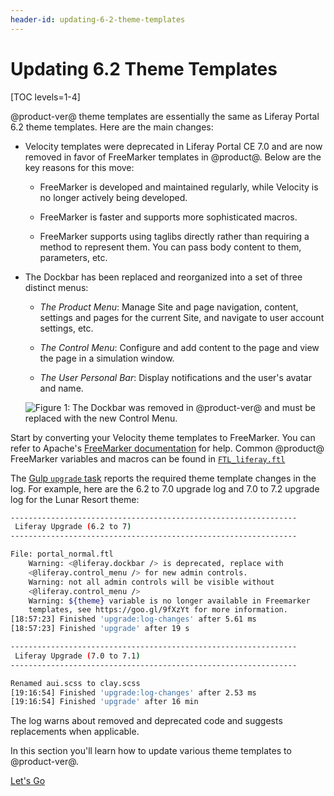 ```yaml
---
header-id: updating-6-2-theme-templates
---
```


# Updating 6.2 Theme Templates

[TOC levels=1-4]

@product-ver@ theme templates are essentially the same as Liferay Portal 6.2 
theme templates. Here are the main changes:

-   Velocity templates were deprecated in Liferay Portal CE 7.0 and are now 
    removed in favor of FreeMarker templates in @product@. Below are the key 
    reasons for this move: 

    -   FreeMarker is developed and maintained regularly, while Velocity is no 
        longer actively being developed.

    -   FreeMarker is faster and supports more sophisticated macros.

    -   FreeMarker supports using taglibs directly rather than requiring a 
        method to represent them. You can pass body content to them, parameters, 
        etc.

-   The Dockbar has been replaced and reorganized into a set of three distinct 
    menus:

    -  *The Product Menu*: Manage Site and page navigation, content, settings 
       and pages for the current Site, and navigate to user account settings, 
       etc.

    -  *The Control Menu*: Configure and add content to the page and view the 
        page in a simulation window. 

    -  *The User Personal Bar*: Display notifications and the user's avatar and 
        name. 

    ![Figure 1: The Dockbar was removed in @product-ver@ and must be replaced with the new Control Menu.](../../../../images/upgrading-themes-dockbar.png) 

Start by converting your Velocity theme templates to FreeMarker. You can refer
to Apache's 
[FreeMarker documentation](https://freemarker.apache.org/docs/ref.html) 
for help. Common @product@ FreeMarker variables and macros can be found in 
[`FTL_liferay.ftl`](https://github.com/liferay/liferay-portal/blob/7.2.x/modules/apps/portal-template/portal-template-freemarker/src/main/resources/FTL_liferay.ftl)

The [Gulp `upgrade` task](running-the-upgrade-task-for-6.2-themes) reports the 
required theme template changes in the log. For example, here are the 6.2 to 7.0 
upgrade log and 7.0 to 7.2 upgrade log for the Lunar Resort theme:

```bash
----------------------------------------------------------------
 Liferay Upgrade (6.2 to 7)
----------------------------------------------------------------

File: portal_normal.ftl
    Warning: <@liferay.dockbar /> is deprecated, replace with 
    <@liferay.control_menu /> for new admin controls.
    Warning: not all admin controls will be visible without 
    <@liferay.control_menu />
    Warning: ${theme} variable is no longer available in Freemarker 
    templates, see https://goo.gl/9fXzYt for more information.
[18:57:23] Finished 'upgrade:log-changes' after 5.61 ms
[18:57:23] Finished 'upgrade' after 19 s

----------------------------------------------------------------
 Liferay Upgrade (7.0 to 7.1)
----------------------------------------------------------------

Renamed aui.scss to clay.scss
[19:16:54] Finished 'upgrade:log-changes' after 2.53 ms
[19:16:54] Finished 'upgrade' after 16 min
```

The log warns about removed and deprecated code and suggests replacements when 
applicable. 

In this section you'll learn how to update various theme templates to 
@product-ver@. 

<a class="go-link btn btn-primary" href="/develop/tutorials/-/knowledge_base/7-2/updating-6-2-portal-normal-theme-template">Let's Go<span class="icon-circle-arrow-right"></span></a>
